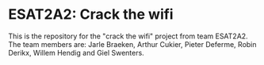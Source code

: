 # ESAT2A2: Crack the wifi
This is the repository for the "crack the wifi" project from team ESAT2A2.
The team members are: Jarle Braeken, Arthur Cukier, Pieter Deferme, Robin Derikx, Willem Hendig and Giel Swenters.
